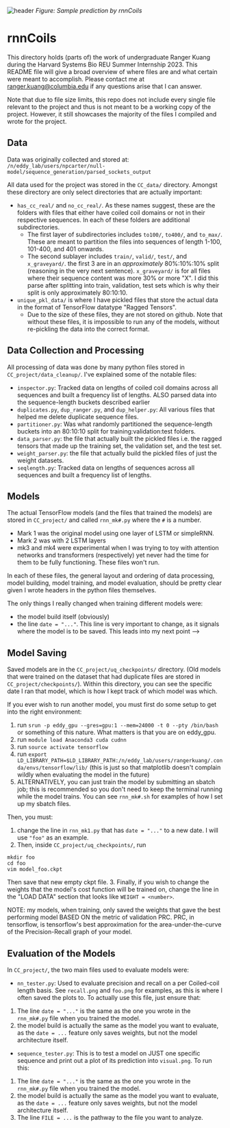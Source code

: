 ![header ](readmeVisual.png)
_Figure: Sample prediction by rnnCoils_

# rnnCoils
This directory holds (parts of) the work of undergraduate Ranger Kuang during the Harvard Systems Bio REU Summer Internship 2023. This README file will give a broad overview of where files are and what certain were meant to accomplish. Please contact me at ranger.kuang@columbia.edu if any questions arise that I can answer. 

Note that due to file size limits, this repo does not include every single file relevant to the project and thus is not meant to be a working copy of the project. However, it still showcases the majority of the files I compiled and wrote for the project.

## Data 
Data was originally collected and stored at: 
`/n/eddy_lab/users/npcarter/null-model/sequence_generation/parsed_sockets_output`

All data used for the project was stored in the `CC_data/` directory. Amongst these directory are only select directories that are actually important: 
* `has_cc_real/` and `no_cc_real/`. As these names suggest, these are the folders with files that either have coiled coil domains or not in their respective sequences. In each of these folders are additional subdirectories. 
    * The first layer of subdirectories includes `to100/`, `to400/`, and `to_max/`. These are meant to partition the files into sequences of length 1-100, 101-400, and 401 onwards.
    * The second sublayer includes `train/`, `valid/`, `test/`, and `x_graveyard/`. the first 3 are in an _approximately_ 80%:10%:10% split (reasoning in the very next sentence). `x_graveyard/` is for all files where their sequence content was more 30% or more "X". I did this parse after splitting into train, validation, test sets which is why their split is only approximately 80:10:10. 
* `unique_pkl_data/` is where I have pickled files that store the actual data in the format of TensorFlow datatype "Ragged Tensors". 
    * Due to the size of these files, they are not stored on github. Note that without these files, it is impossible to run any of the models, without re-pickling the data into the correct format.

## Data Collection and Processing
All processing of data was done by many python files stored in  `CC_project/data_cleanup/`. I've explained some of the notable files:
* `inspector.py`: Tracked data on lengths of coiled coil domains across all sequences and built a frequency list of lengths. ALSO parsed data into the sequence-length buckets described earlier
* `duplicates.py`, `dup_ranger.py`, and `dup_helper.py`: All various files that helped me delete duplicate sequence files. 
* `partitioner.py`: Was what randomly partitioned the sequence-length buckets into an 80:10:10 split for training:validation:test folders.   
* `data_parser.py`: the file that actually built the pickled files i.e. the ragged tensors that made up the training set, the validation set, and the test set. 
* `weight_parser.py`: the file that actually build the pickled files of just the weight datasets. 
* `seqlength.py`: Tracked data on lengths of sequences across all sequences and built a frequency list of lengths. 

## Models
The actual TensorFlow models (and the files that trained the models) are stored in `CC_project/` and called `rnn_mk#.py` where the `#` is a number. 
* Mark 1 was the original model using one layer of LSTM or simpleRNN.  
* Mark 2 was with 2 LSTM layers 
* mk3 and mk4 were experimental when I was trying to toy with attention networks and transformers (respectively) yet never had the time for them to be fully functioning. These files won't run. 

In each of these files, the general layout and ordering of data processing, model building, model training, and model evaluation, should be pretty clear given I wrote headers in the python files themselves. 

The only things I really changed when training different models were:
* the model build itself (obviously)
* the line `date = "..."`. This line is very important to change, as it signals where the model is to be saved. This leads into my next point --> 
## Model Saving 
Saved models are in the `CC_project/uq_checkpoints/` directory. (Old models that were trained on the dataset that had duplicate files are stored in `CC_project/checkpoints/`). Within this directory, you can see the specific date I ran that model, which is how I kept track of which model was which. 

If you ever wish to run another model, you must first do some setup to get into the right environment: 
1. run `srun -p eddy_gpu --gres=gpu:1 --mem=24000 -t 0 --pty /bin/bash` or something of this nature. What matters is that you are on eddy_gpu.
2. run `module load Anaconda3 cuda cudnn`
3. run `source activate tensorflow`
4. run `export LD_LIBRARY_PATH=$LD_LIBRARY_PATH:/n/eddy_lab/users/rangerkuang/.conda/envs/tensorflow/lib/` (this is just so that matplotlib doesn't complain wildly when evaluating the model in the future)
5. ALTERNATIVELY, you can just train the model by submitting an sbatch job; this is recommended so you don't need to keep the terminal running while the model trains. You can see `rnn_mk#.sh` for examples of how I set up my sbatch files. 


Then, you must: 
1. change the line in `rnn_mk1.py` that has `date = "..."` to a new date. I will use `"foo"` as an example. 
2. Then, inside `CC_project/uq_checkpoints/`, run 
```
mkdir foo
cd foo
vim model_foo.ckpt
``` 
Then save that new empty ckpt file.
3. Finally, if you wish to change the weights that the model's cost function will be trained on, change the line in the "LOAD DATA" section that looks like `WEIGHT = <number>`. 

NOTE: my models, when training, only saved the weights that gave the best performing model BASED ON the metric of validation PRC. PRC, in tensorflow, is tensorflow's best approximation for the area-under-the-curve of the Precision-Recall graph of your model. 

## Evaluation of the Models 
In `CC_project/`, the two main files used to evaluate models were:
* `nn_tester.py`: Used to evaluate precision and recall on a per Coiled-coil length basis. See `recall.png` and `foo.png` for examples, as this is where I often saved the plots to. To actually use this file, just ensure that:
1. The line `date = "..."` is the same as the one you wrote in the `rnn_mk#.py` file when you trained the model. 
2. the model build is actually the same as the model you want to evaluate, as the `date = ...` feature only saves weights, but not the model architecture itself. 
* `sequence_tester.py`: This is to test a model on JUST one specific sequence and print out a plot of its prediction into `visual.png`. To run this: 
1. The line `date = "..."` is the same as the one you wrote in the `rnn_mk#.py` file when you trained the model. 
2. the model build is actually the same as the model you want to evaluate, as the `date = ...` feature only saves weights, but not the model architecture itself. 
3. The line `FILE = ...` is the pathway to the file you want to analyze.  
